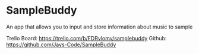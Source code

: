 # SampleBuddy
An app that allows you to input and store information about music to sample

Trello Board: https://trello.com/b/FDRvlomv/samplebuddy
Github: https://github.com/Jays-Code/SampleBuddy


